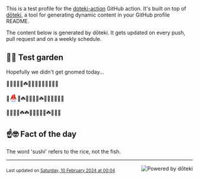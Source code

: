This is a test profile for the [doteki-action](https://github.com/welpo/doteki-action) GitHub action. It's built on top of [dōteki](https://doteki.org), a tool for generating dynamic content in your GitHub profile README.

The content below is generated by dōteki. It gets updated on every push, pull request and on a weekly schedule.

## 👨‍🌾 Test garden

Hopefully we didn't get gnomed today…

<!-- garden start -->
🌹🌻🌿🌿🌿☘️🌺🌿🌻🌲🌻🌺🥀🌿🌸
<!-- garden end --><!-- garden start -->
🐝<sub><img src="https://raw.githubusercontent.com/welpo/doteki-action/main/assets/gnomed.png" width="21" alt="Consider yourself gnomed"></sub>🌺☘️🥀🐇🌿🌹☘️🌳🐛🌿🌸🍄🌺
<!-- garden end --><!-- garden start -->
🌳🌸🌿🌸☘️☘️🐝🐛🌻🐸🌺☘️🌿🌸🍀
<!-- garden end -->

## ☝️🤓 Fact of the day

<!-- did_you_know start -->
The word 'sushi' refers to the rice, not the fish.
<!-- did_you_know end -->

---

<a href="https://doteki.org"><img src="https://img.shields.io/badge/powered_by-d%C5%8Dteki-0?style=flat-square&labelColor=202b2d&color=5E936C" align="right" alt="Powered by dōteki"></a> <div style="text-align: left;"><sub>
<!-- last_updated start -->Last updated on <a href="https://github.com/welpo/doteki-action/actions/workflows/ci.yaml">Saturday, 10 February 2024 at 00:04<!-- last_updated end --></sub></div>
